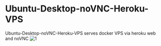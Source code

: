 # Ubuntu-Desktop-noVNC-Heroku-VPS
Ubuntu-Desktop-noVNC-Heroku-VPS serves docker VPS via heroku web and noVNC
![1](https://raw.githubusercontent.com/developeranaz/Ubuntu-Desktop-noVNC-Heroku-VPS/main/vncimgs/Screenshot_20210519_104452_com.brave.browser_nightly.jpg?token=ARBQF3VSPG4XQAOBOUU7D3TAUVKEW)
